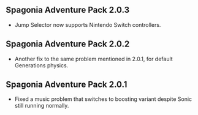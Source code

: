 ## Spagonia Adventure Pack 2.0.3

- Jump Selector now supports Nintendo Switch controllers.

## Spagonia Adventure Pack 2.0.2

- Another fix to the same problem mentioned in 2.0.1, for default Generations physics.

## Spagonia Adventure Pack 2.0.1

- Fixed a music problem that switches to boosting variant despite Sonic still running normally.
